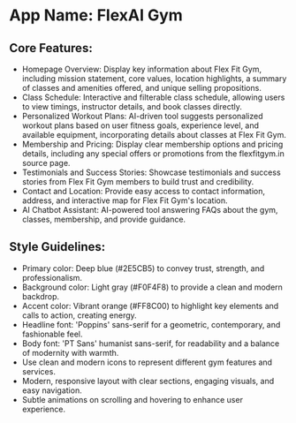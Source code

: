 # **App Name**: FlexAI Gym

## Core Features:

- Homepage Overview: Display key information about Flex Fit Gym, including mission statement, core values, location highlights, a summary of classes and amenities offered, and unique selling propositions.
- Class Schedule: Interactive and filterable class schedule, allowing users to view timings, instructor details, and book classes directly.
- Personalized Workout Plans: AI-driven tool suggests personalized workout plans based on user fitness goals, experience level, and available equipment, incorporating details about classes at Flex Fit Gym.
- Membership and Pricing: Display clear membership options and pricing details, including any special offers or promotions from the flexfitgym.in source page.
- Testimonials and Success Stories: Showcase testimonials and success stories from Flex Fit Gym members to build trust and credibility.
- Contact and Location: Provide easy access to contact information, address, and interactive map for Flex Fit Gym's location.
- AI Chatbot Assistant: AI-powered tool answering FAQs about the gym, classes, membership, and provide guidance.

## Style Guidelines:

- Primary color: Deep blue (#2E5CB5) to convey trust, strength, and professionalism.
- Background color: Light gray (#F0F4F8) to provide a clean and modern backdrop.
- Accent color: Vibrant orange (#FF8C00) to highlight key elements and calls to action, creating energy.
- Headline font: 'Poppins' sans-serif for a geometric, contemporary, and fashionable feel.
- Body font: 'PT Sans' humanist sans-serif, for readability and a balance of modernity with warmth.
- Use clean and modern icons to represent different gym features and services.
- Modern, responsive layout with clear sections, engaging visuals, and easy navigation.
- Subtle animations on scrolling and hovering to enhance user experience.